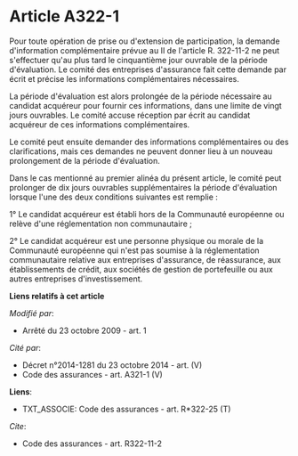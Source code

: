 # Article A322-1

Pour toute opération de prise ou d'extension de participation, la demande d'information complémentaire prévue au II de
l'article R. 322-11-2 ne peut s'effectuer qu'au plus tard le cinquantième jour ouvrable de la période d'évaluation. Le comité
des entreprises d'assurance fait cette demande par écrit et précise les informations complémentaires nécessaires. 

La période d'évaluation est alors prolongée de la période nécessaire au candidat acquéreur pour fournir ces informations,
dans une limite de vingt jours ouvrables. Le comité accuse réception par écrit au candidat acquéreur de ces informations
complémentaires. 

Le comité peut ensuite demander des informations complémentaires ou des clarifications, mais ces demandes ne peuvent donner
lieu à un nouveau prolongement de la période d'évaluation. 

Dans le cas mentionné au premier alinéa du présent article, le comité peut prolonger de dix jours ouvrables supplémentaires
la période d'évaluation lorsque l'une des deux conditions suivantes est remplie : 

1° Le candidat acquéreur est établi hors de la Communauté européenne ou relève d'une réglementation non communautaire ; 

2° Le candidat acquéreur est une personne physique ou morale de la Communauté européenne qui n'est pas soumise à la
réglementation communautaire relative aux entreprises d'assurance, de réassurance, aux établissements de crédit, aux sociétés
de gestion de portefeuille ou aux autres entreprises d'investissement.

**Liens relatifs à cet article**

_Modifié par_:

  - Arrêté du 23 octobre 2009 - art. 1

_Cité par_:

  - Décret n°2014-1281 du 23 octobre 2014 - art. (V)
  - Code des assurances - art. A321-1 (V)

**Liens**:

  - TXT_ASSOCIE: Code des assurances - art. R*322-25 (T)

_Cite_:

  - Code des assurances - art. R322-11-2

